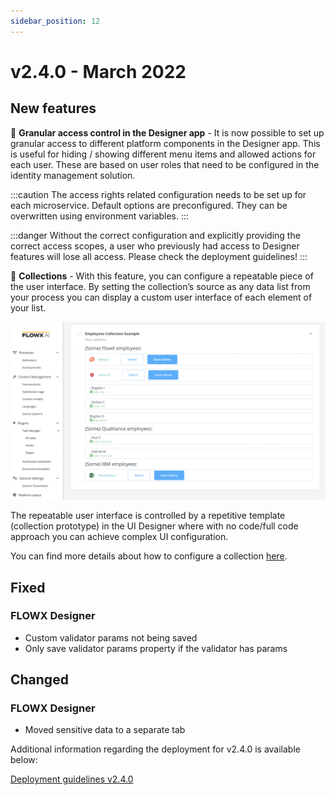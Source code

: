 ```yaml
---
sidebar_position: 12
---
```


# v2.4.0 - March 2022

## **New features**

:checkered_flag: **Granular access control in the Designer app** - It is now possible to set up granular access to different platform components in the Designer app. This is useful for hiding / showing different menu items and allowed actions for each user. These are based on user roles that need to be configured in the identity management solution.

:::caution
The access rights related configuration needs to be set up for each microservice. Default options are preconfigured. They can be overwritten using environment variables.
:::

:::danger
Without the correct configuration and explicitly providing the correct access scopes, a user who previously had access to Designer features will lose all access. Please check the deployment guidelines!
:::

:repeat: **Collections** - With this feature, you can configure a repeatable piece of the user interface. By setting the collection’s source as any data list from your process you can display a custom user interface of each element of your list.

![Employees Collection Example](../img/240collections.png)

The repeatable user interface is controlled by a repetitive template (collection prototype) in the UI Designer where with no code/full code approach you can achieve complex UI configuration.

You can find more details about how to configure a collection [here](../../docs/building-blocks/ui-designer/ui-component-types/collection).

## **Fixed**

### FLOWX Designer

* Custom validator params not being saved
*   Only save validator params property if the validator has params

## **Changed**

### FLOWX Designer

* Moved sensitive data to a separate tab

Additional information regarding the deployment for v2.4.0 is available below:

[Deployment guidelines v2.4.0](deployment-guidelines-v2.4)

